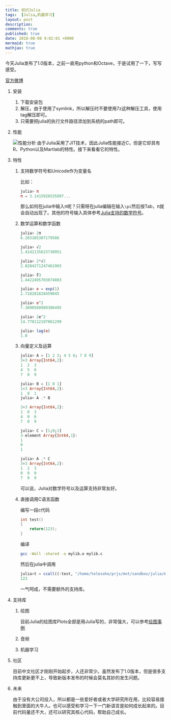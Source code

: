 ```yaml
---
title: 初识Julia
tags:  [Julia,机器学习]
layout: post
description: 
comments: true
published: true
date: 2018-08-08 9:02:01 +0900
mermaid: true
mathjax: true
---
```


今天Julia发布了1.0版本，之前一直用python和Octave，于是试用了一下，写写感受。

[官方微博](https://julialang.org/blog/2018/08/one-point-zero-zh_cn)

1. 安装
    1. 下载安装包
    1. 解压，由于使用了symlink，所以解压时不要使用7z这种解压工具，使用tag解压即可。
    1. 只需要把julia的执行文件路径添加到系统的path即可。


1. 性能

    ![性能分析](https://julialang.org/images/benchmarks.svg)
    由于Julia采用了JIT技术，因此Julia性能接近C，但是它却具有R、Python以及Martlab的特性。接下来看看它的特性。

1. 特性

    1. 支持数学符号和Unicode作为变量名

        比如：
        ```julia
        julia> π
        π = 3.1415926535897...
        ```
        那么如何在julia中输入π呢？只需呀在julia编辑在输入```\pi```然后按Tab，π就会自动出现了。其他的符号输入具体参考[Julia支持的数学符号](
        https://docs.julialang.org/en/v0.6.0/manual/unicode-input/)。

    1. 数学运算和数学函数

        ```julia
        julia> 2π
        6.283185307179586

        julia> √2
        1.4142135623730951

        julia> 2*√2
        2.8284271247461903

        julia> ∛3
        1.4422495703074083

        julia> e = exp(1)
        2.718281828459045

        julia> e^2
        7.3890560989306495

        julia> 2e^2
        14.778112197861299

        julia> log(e)
        1.0
        ```
    
    1. 向量定义及运算

        ```julia
        julia> A = [1 2 3; 4 5 6; 7 8 9]
        3×3 Array{Int64,2}:
        1  2  3
        4  5  6
        7  8  9

        julia> B = [1 0 1]
        1×3 Array{Int64,2}:
        1  0  1
        julia> A .* B

        3×3 Array{Int64,2}:
        1  0  3
        4  0  6
        7  0  9

        julia> C = [1;0;1]
        3-element Array{Int64,1}:
        1
        0
        1

        julia> A .* C
        3×3 Array{Int64,2}:
        1  2  3
        0  0  0
        7  8  9
        ```

        可以说，Julia对数学符号以及运算支持非常友好。

    1. 直接调用C语言函数

        编写一段c代码
        ```c
        int test() 
        {
            return(123);
        }
        ```
        编译
        ```sh
        gcc -Wall -shared -o mylib.o mylib.c
        ```
        然后在julia中调用
        ```julia
        julia>t = ccall((:test, "/home/telesoho/prjs/mnt/sandbox/julia/mylib.o"), Int32, ())
        123
        ```
        一气呵成，不需要额外的支持库。

1. 支持库

    1. 绘图

        目前Julia的绘图库Plots全部是用Julia写的，非常强大，可以参考[绘图事例](http://docs.juliaplots.org/latest/)

    1. 音频

    1. 机器学习


1. 社区

    目前中文社区才刚刚开始起步，人还非常少。虽然发布了1.0版本，但是很多支持库更新更不上，导致新版本发布的时候会莫名其妙的发生问题。

1. 未来

    由于没有大公司投入，所以都是一些爱好者或者大学研究所在用，比较容易接触到里面的大牛人。也可以感受和学习一下一门新语言是如何成长起来的。目前代码量还不大，还可以研究其核心代码，帮助自己成长。
